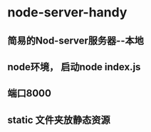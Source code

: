 # node-server-handy

## 简易的Nod-server服务器--本地

## node环境， 启动node index.js

## 端口8000

## static 文件夹放静态资源

